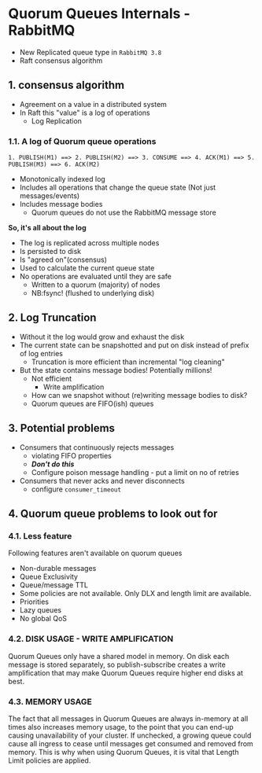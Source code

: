 # Quorum Queues Internals - RabbitMQ

- New Replicated queue type in `RabbitMQ 3.8`
- Raft consensus algorithm

## 1. consensus algorithm

- Agreement on a value in a distributed system
- In Raft this "value" is a log of operations
    - Log Replication

### 1.1. A log of Quorum queue operations

```
1. PUBLISH(M1) ==> 2. PUBLISH(M2) ==> 3. CONSUME ==> 4. ACK(M1) ==> 5. PUBLISH(M3) ==> 6. ACK(M2)
```

- Monotonically indexed log
- Includes all operations that change the queue state (Not just messages/events)
- Includes message bodies
    - Quorum queues do not use the RabbitMQ message store

**So, it's all about the log**

- The log is replicated across multiple nodes
- Is persisted to disk
- Is "agreed on"(consensus)
- Used to calculate the current queue state
- No operations are evaluated until they are safe
    - Written to a quorum (majority) of nodes
    - NB:fsync! (flushed to underlying disk)

## 2. Log Truncation

- Without it the log would grow and exhaust the disk
- The current state can be snapshotted and put on disk instead of prefix of log entries
    - Truncation is more efficient than incremental "log cleaning"
- But the state contains message bodies! Potentially millions!
    - Not efficient
        - Write amplification
    - How can we snapshot without (re)writing message bodies to disk?
    - Quorum queues are FIFO(ish) queues

## 3. Potential problems

- Consumers that continuously rejects messages
    - violating FIFO properties
    - _**Don't do this**_
    - Configure poison message handling - put a limit on no of retries
- Consumers that never acks and never disconnects
    - configure `consumer_timeout`

## 4. Quorum queue problems to look out for

### 4.1. Less feature

Following features aren't available on quorum queues

- Non-durable messages
- Queue Exclusivity
- Queue/message TTL
- Some policies are not available. Only DLX and length limit are available.
- Priorities
- Lazy queues
- No global QoS

### 4.2. DISK USAGE - WRITE AMPLIFICATION

Quorum Queues only have a shared model in memory. On disk each message is stored separately, so publish-subscribe
creates a write amplification that may make Quorum Queues require higher end disks at best.

### 4.3. MEMORY USAGE

The fact that all messages in Quorum Queues are always in-memory at all times also increases memory usage, to the point
that you can end-up causing unavailability of your cluster. If unchecked, a growing queue could cause all ingress to
cease until messages get consumed and removed from memory. This is why when using Quorum Queues, it is vital that Length
Limit policies are applied. 





